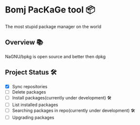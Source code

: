# Bomj PacKaGe tool 📦

The most stupid package manager on the world 

## Overview 📚

NaGNU/bpkg is open source and better then dpkg

## Project Status 🛠
- [x] Sync repositories 
- [ ] Delete packages
- [ ] Install packages(currently under development) 🛠
- [ ] List installed packages
- [ ] Searching packages in repo(currently under development) 🛠
- [ ] Upgrading packages
